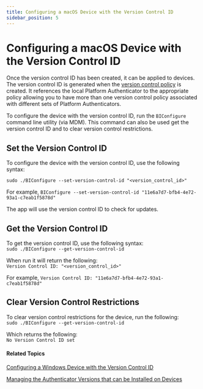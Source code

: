 ```yaml
---
title: Configuring a macOS Device with the Version Control ID
sidebar_position: 5
---   
```


Configuring a macOS Device with the Version Control ID
======================================================

Once the version control ID has been created, it can be applied to devices. The version control ID is generated when the [version control policy](/docs/secure-work/workforce-settings/version-control/managing-the-authenticator-versions-allowed-on-devices) is created. It references the local Platform Authenticator to the appropriate policy allowing you to have more than one version control policy associated with different sets of Platform Authenticators.

To configure the device with the version control ID, run the `BIConfigure` command line utility (via MDM). This command can also be used get the version control ID and to clear version control restrictions.

Set the Version Control ID
--------------------------

To configure the device with the version control ID,  use the following syntax:

`sudo ./BIConfigure --set-version-control-id "<version_control_id>"`

For example, `BIConfigure --set-version-control-id "11e6a7d7-bfb4-4e72-93a1-c7eab1f5878d"`

The app will use the version control ID to check for updates.

Get the Version Control ID
--------------------------

To get the version control ID, use the following syntax:  
`sudo ./BIConfigure --get-version-control-id`

When run it will return the following:  
`Version Control ID: "<version_control_id>"`

For example, `Version Control ID: "11e6a7d7-bfb4-4e72-93a1-c7eab1f5878d"`

Clear Version Control Restrictions
----------------------------------

To clear version control restrictions for the device, run the following:  
`sudo ./BIConfigure --get-version-control-id`

Which returns the following:  
`No Version Control ID set`

#### Related Topics

[Configuring a Windows Device with the Version Control ID](/docs/secure-work/workforce-settings/version-control/configuring-a-windows-device-with-the-version-control-id)

[Managing the Authenticator Versions that can be Installed on Devices](/docs/secure-work/workforce-settings/version-control/managing-the-authenticator-versions-allowed-on-devices)